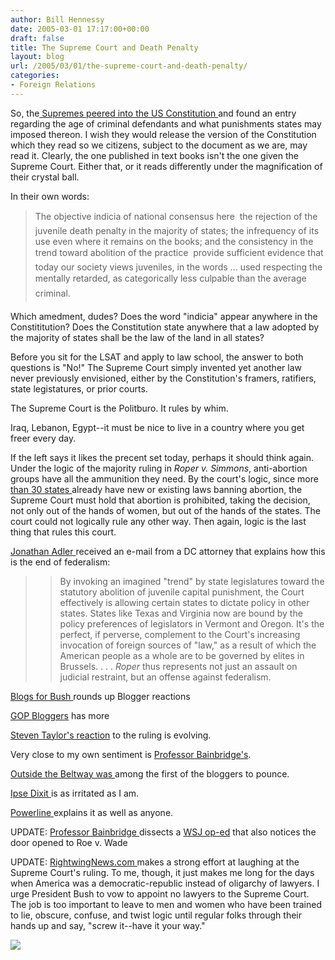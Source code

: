 ```yaml
---
author: Bill Hennessy
date: 2005-03-01 17:17:00+00:00
draft: false
title: The Supreme Court and Death Penalty
layout: blog
url: /2005/03/01/the-supreme-court-and-death-penalty/
categories:
- Foreign Relations
---
```


So, the[ Supremes peered into the US Constitution ](https://www.msnbc.msn.com/id/7051296/)and found an entry regarding the age of criminal defendants and what punishments states may imposed thereon. I wish they would release the version of the Constitution which they read so we citizens, subject to the document as we are, may read it. Clearly, the one published in text books isn't the one given the Supreme Court. Either that, or it reads differently under the magnification of their crystal ball. 




In their own words:




> 

> 
> The objective indicia of national consensus here  the rejection of the juvenile death penalty in the majority of states; the infrequency of its use even where it remains on the books; and the consistency in the trend toward abolition of the practice  provide sufficient evidence that today our society views juveniles, in the words ... used respecting the mentally retarded, as categorically less culpable than the average criminal.
> 
> 




Which amedment, dudes? Does the word "indicia" appear anywhere in the Constititution? Does the Constitution state anywhere that a law adopted by the majority of states shall be the law of the land in all states?




Before you sit for the LSAT and apply to law school, the answer to both questions is "No!" The Supreme Court simply invented yet another law never previously envisioned, either by the Constitution's framers, ratifiers, state legistatures, or prior courts.




The Supreme Court is the Politburo. It rules by whim.




Iraq, Lebanon, Egypt--it must be nice to live in a country where you get freer every day. 




If the left says it likes the precent set today, perhaps it should think again. Under the logic of the majority ruling in _Roper v. Simmons_, anti-abortion groups have all the ammunition they need. By the court's logic, since more [than 30 states ](https://www.newsmax.com/archives/articles/2004/10/5/222856.shtml)already have new or existing laws banning abortion, the Supreme Court must hold that abortion is prohibited, taking the decision, not only out of the hands of women, but out of the hands of the states. The court could not logically rule any other way. Then again, logic is the last thing that rules this court.




[Jonathan Adler ](https://www.nationalreview.com/thecorner/05_02_27_corner-archive.asp#057256)received an e-mail from a DC attorney that explains how this is the end of federalism:




> 

> 
> > By invoking an imagined "trend" by state legislatures toward the statutory abolition of juvenile capital punishment, the Court effectively is allowing certain states to dictate policy in other states. States like Texas and Virginia now are bound by the policy preferences of legislators in Vermont and Oregon. It's the perfect, if perverse, complement to the Court's increasing invocation of foreign sources of "law," as a result of which the American people as a whole are to be governed by elites in Brussels. . . . _Roper_ thus represents not just an assault on judicial restraint, but an offense against federalism.
> 
> 




[Blogs for Bush ](https://www.blogsforbush.com/mt/archives/003832.html)rounds up Blogger reactions




[GOP Bloggers](https://www.gopbloggers.org/mt/archives/000502.html) has more




[Steven Taylor's reaction](https://www.poliblogger.com/index.php?p=6345) to the ruling is evolving.




Very close to my own sentiment is [Professor Bainbridge's](https://www.professorbainbridge.com/2005/03/emroper_v_simmo.html).




[Outside the Beltway was ](https://www.outsidethebeltway.com/archives/9433)among the first of the bloggers to pounce.




[Ipse Dixit ](https://www.cdharris.net/archives/2005_03.html#004360)is as irritated as I am. 




[Powerline ](https://powerlineblog.com/archives/2005_03.php#009717)explains it as well as anyone.




UPDATE: [Professor Bainbridge ](https://www.professorbainbridge.com/2005/03/still_more_on_e.html)dissects a [WSJ op-ed](https://online.wsj.com/article/0,,SB110972710932567833,00.html?mod=opinion%5Fmain%5Freview%5Fand%5Foutlooks) that also notices the door opened to Roe v. Wade




UPDATE: [RightwingNews.com ](https://www.rightwingnews.com/archives/week_2005_02_27.PHP#003532)makes a strong effort at laughing at the Supreme Court's ruling. To me, though, it just makes me long for the days when America was a democratic-republic instead of oligarchy of lawyers. I urge President Bush to vow to appoint no lawyers to the Supreme Court. The job is too important to leave to men and women who have been trained to lie, obscure, confuse, and twist logic until regular folks through their hands up and say, "screw it--have it your way."

![](https://blog.billhennessy.com/aggbug.aspx?PostID=1277)

